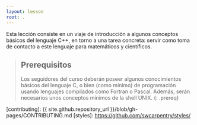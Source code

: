 ```yaml
---
layout: lesson
root: .
---
```


Esta lección consiste en un viaje de introducción a algunos conceptos básicos del lenguaje C++, en torno a una tarea concreta: servir como toma de contacto a este lenguaje para matemáticos y científicos.

> ## Prerequisitos
> Los seguidores del curso deberán poseer algunos conocimientos
> básicos del lenguaje C, o bien (como mínimo) de programación usando
> lenguajes compilados como Fortran o Pascal. Además, serán necesarios
> unos conceptos mínimos de la shell UNIX.
{: .prereq}


[contributing]: {{ site.github.repository_url }}/blob/gh-pages/CONTRIBUTING.md
[styles]: https://github.com/swcarpentry/styles/
